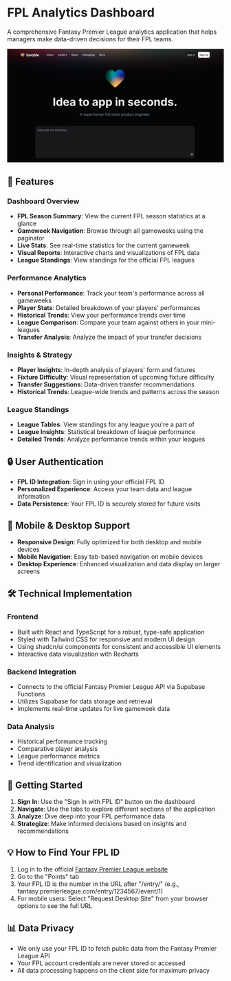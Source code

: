 
# FPL Analytics Dashboard

A comprehensive Fantasy Premier League analytics application that helps managers make data-driven decisions for their FPL teams.

![FPL Analytics Dashboard](public/og-image.png)

## 🌟 Features

### Dashboard Overview

- **FPL Season Summary**: View the current FPL season statistics at a glance
- **Gameweek Navigation**: Browse through all gameweeks using the paginator
- **Live Stats**: See real-time statistics for the current gameweek
- **Visual Reports**: Interactive charts and visualizations of FPL data
- **League Standings**: View standings for the official FPL leagues

### Performance Analytics

- **Personal Performance**: Track your team's performance across all gameweeks
- **Player Stats**: Detailed breakdown of your players' performances
- **Historical Trends**: View your performance trends over time
- **League Comparison**: Compare your team against others in your mini-leagues
- **Transfer Analysis**: Analyze the impact of your transfer decisions

### Insights & Strategy

- **Player Insights**: In-depth analysis of players' form and fixtures
- **Fixture Difficulty**: Visual representation of upcoming fixture difficulty
- **Transfer Suggestions**: Data-driven transfer recommendations
- **Historical Trends**: League-wide trends and patterns across the season

### League Standings

- **League Tables**: View standings for any league you're a part of
- **League Insights**: Statistical breakdown of league performance
- **Detailed Trends**: Analyze performance trends within your leagues

## 🔒 User Authentication

- **FPL ID Integration**: Sign in using your official FPL ID
- **Personalized Experience**: Access your team data and league information
- **Data Persistence**: Your FPL ID is securely stored for future visits

## 📱 Mobile & Desktop Support

- **Responsive Design**: Fully optimized for both desktop and mobile devices
- **Mobile Navigation**: Easy tab-based navigation on mobile devices
- **Desktop Experience**: Enhanced visualization and data display on larger screens

## 🛠️ Technical Implementation

### Frontend
- Built with React and TypeScript for a robust, type-safe application
- Styled with Tailwind CSS for responsive and modern UI design
- Using shadcn/ui components for consistent and accessible UI elements
- Interactive data visualization with Recharts

### Backend Integration
- Connects to the official Fantasy Premier League API via Supabase Functions
- Utilizes Supabase for data storage and retrieval
- Implements real-time updates for live gameweek data

### Data Analysis
- Historical performance tracking
- Comparative player analysis
- League performance metrics
- Trend identification and visualization

## 🚀 Getting Started

1. **Sign In**: Use the "Sign In with FPL ID" button on the dashboard
2. **Navigate**: Use the tabs to explore different sections of the application
3. **Analyze**: Dive deep into your FPL performance data
4. **Strategize**: Make informed decisions based on insights and recommendations

## 💡 How to Find Your FPL ID

1. Log in to the official [Fantasy Premier League website](https://fantasy.premierleague.com/)
2. Go to the "Points" tab
3. Your FPL ID is the number in the URL after "/entry/" (e.g., fantasy.premierleague.com/entry/1234567/event/1)
4. For mobile users: Select "Request Desktop Site" from your browser options to see the full URL

## 📊 Data Privacy

- We only use your FPL ID to fetch public data from the Fantasy Premier League API
- Your FPL account credentials are never stored or accessed
- All data processing happens on the client side for maximum privacy
